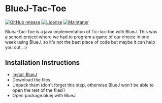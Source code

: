 # BlueJ-Tac-Toe
[![GitHub release](https://img.shields.io/badge/release-v1.0.2-orange)](https://github.com/DrMaxNix/bluejtactoe)
[![License](https://img.shields.io/badge/license-MIT-green)](https://github.com/DrMaxNix/bluejtactoe/blob/main/LICENSE)
[![Maintaner](https://img.shields.io/badge/maintainer-DrMaxNix-blue)](https://www.drmaxnix.de)

BlueJ-Tac-Toe is a java implementation of Tic-tac-toe with BlueJ. This was a school project where we had to program a game of our choice in one week using BlueJ, so it's not the best piece of code but maybe it can help you out.. :)

## Installation Instructions
- [Install BlueJ](https://bluej.org/)
- Download the files
- Unpack them (don't forget this step, otherwise BlueJ won't be able to open the rest of the files!)
- Open package.bluej with BlueJ
